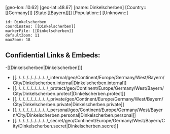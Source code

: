 ﻿---
location: [48.67,10.62]
mapzoom: [7,12] 
mapmarker: city 
type: City
tags:
- geo/City


SpocWebEntityId: 29804
isDeleted: false
confidential: public

---
[geo-lon::10.62]
[geo-lat::48.67]
[name::Dinkelscherben]
[Country::[[Germany]]]
[State:[[Bayern]]]]
[Population::]
[Unknown::]


```leaflet
id: Dinkelscherben
coordinates: [[Dinkelscherben]]
markerFile: [[Dinkelscherben]]
defaultZoom: 11 
maxZoom: 18
```


## Confidential Links & Embeds: 
-[[Dinkelscherben|Dinkelscherben]]] 
- [[../../../../../../../../_internal/geo/Continent/Europe/Germany/West/Bayern/City/Dinkelscherben.internal|Dinkelscherben.internal]] 
- [[../../../../../../../../_protect/geo/Continent/Europe/Germany/West/Bayern/City/Dinkelscherben.protect|Dinkelscherben.protect]] 
- [[../../../../../../../../_private/geo/Continent/Europe/Germany/West/Bayern/City/Dinkelscherben.private|Dinkelscherben.private]] 
- [[../../../../../../../../_personal/geo/Continent/Europe/Germany/West/Bayern/City/Dinkelscherben.personal|Dinkelscherben.personal]] 
- [[../../../../../../../../_secret/geo/Continent/Europe/Germany/West/Bayern/City/Dinkelscherben.secret|Dinkelscherben.secret]] 
